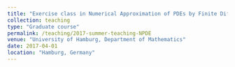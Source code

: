 ```yaml
---
title: "Exercise class in Numerical Approximation of PDEs by Finite Difference and Finite Volume Methods"
collection: teaching
type: "Graduate course"
permalink: /teaching/2017-summer-teaching-NPDE
venue: "University of Hamburg, Department of Mathematics"
date: 2017-04-01 
location: "Hamburg, Germany"
---
```

